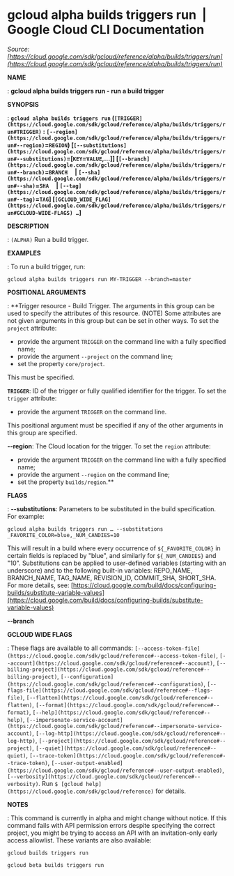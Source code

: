 # gcloud alpha builds triggers run  |  Google Cloud CLI Documentation

*Source: [https://cloud.google.com/sdk/gcloud/reference/alpha/builds/triggers/run](https://cloud.google.com/sdk/gcloud/reference/alpha/builds/triggers/run)*

**NAME**

: **gcloud alpha builds triggers run - run a build trigger**

**SYNOPSIS**

: **`gcloud alpha builds triggers run` (`[TRIGGER](https://cloud.google.com/sdk/gcloud/reference/alpha/builds/triggers/run#TRIGGER)` : `[--region](https://cloud.google.com/sdk/gcloud/reference/alpha/builds/triggers/run#--region)`=`REGION`) [`[--substitutions](https://cloud.google.com/sdk/gcloud/reference/alpha/builds/triggers/run#--substitutions)`=[`KEY`=`VALUE`,…]] [`[--branch](https://cloud.google.com/sdk/gcloud/reference/alpha/builds/triggers/run#--branch)`=`BRANCH`     | `[--sha](https://cloud.google.com/sdk/gcloud/reference/alpha/builds/triggers/run#--sha)`=`SHA`     | `[--tag](https://cloud.google.com/sdk/gcloud/reference/alpha/builds/triggers/run#--tag)`=`TAG`] [`[GCLOUD_WIDE_FLAG](https://cloud.google.com/sdk/gcloud/reference/alpha/builds/triggers/run#GCLOUD-WIDE-FLAGS) …`]**

**DESCRIPTION**

: `(ALPHA)` Run a build trigger.

**EXAMPLES**

: To run a build trigger, run:

```
gcloud alpha builds triggers run MY-TRIGGER --branch=master
```

**POSITIONAL ARGUMENTS**

: **Trigger resource - Build Trigger. The arguments in this group can be used to
specify the attributes of this resource. (NOTE) Some attributes are not given
arguments in this group but can be set in other ways.
To set the `project` attribute:

- provide the argument `TRIGGER` on the command line with a fully
specified name;
- provide the argument `--project` on the command line;
- set the property `core/project`.

This must be specified.

**`TRIGGER`**:
ID of the trigger or fully qualified identifier for the trigger.
To set the `trigger` attribute:

- provide the argument `TRIGGER` on the command line.

This positional argument must be specified if any of the other arguments in this
group are specified.

**--region**:
The Cloud location for the trigger.
To set the `region` attribute:

- provide the argument `TRIGGER` on the command line with a fully
specified name;
- provide the argument `--region` on the command line;
- set the property `builds/region`.**

**FLAGS**

: **--substitutions**:
Parameters to be substituted in the build specification. For example:

```
gcloud alpha builds triggers run … --substitutions _FAVORITE_COLOR=blue,_NUM_CANDIES=10
```

This will result in a build where every occurrence of
`${_FAVORITE_COLOR}` in certain fields is replaced by "blue", and
similarly for `${_NUM_CANDIES}` and "10".
Substitutions can be applied to user-defined variables (starting with an
underscore) and to the following built-in variables: REPO_NAME, BRANCH_NAME,
TAG_NAME, REVISION_ID, COMMIT_SHA, SHORT_SHA.
For more details, see: [https://cloud.google.com/build/docs/configuring-builds/substitute-variable-values](https://cloud.google.com/build/docs/configuring-builds/substitute-variable-values)

**--branch**

**GCLOUD WIDE FLAGS**

: These flags are available to all commands: `[--access-token-file](https://cloud.google.com/sdk/gcloud/reference#--access-token-file)`,
`[--account](https://cloud.google.com/sdk/gcloud/reference#--account)`, `[--billing-project](https://cloud.google.com/sdk/gcloud/reference#--billing-project)`,
`[--configuration](https://cloud.google.com/sdk/gcloud/reference#--configuration)`,
`[--flags-file](https://cloud.google.com/sdk/gcloud/reference#--flags-file)`,
`[--flatten](https://cloud.google.com/sdk/gcloud/reference#--flatten)`, `[--format](https://cloud.google.com/sdk/gcloud/reference#--format)`, `[--help](https://cloud.google.com/sdk/gcloud/reference#--help)`, `[--impersonate-service-account](https://cloud.google.com/sdk/gcloud/reference#--impersonate-service-account)`,
`[--log-http](https://cloud.google.com/sdk/gcloud/reference#--log-http)`,
`[--project](https://cloud.google.com/sdk/gcloud/reference#--project)`, `[--quiet](https://cloud.google.com/sdk/gcloud/reference#--quiet)`, `[--trace-token](https://cloud.google.com/sdk/gcloud/reference#--trace-token)`, `[--user-output-enabled](https://cloud.google.com/sdk/gcloud/reference#--user-output-enabled)`,
`[--verbosity](https://cloud.google.com/sdk/gcloud/reference#--verbosity)`.
Run `$ [gcloud help](https://cloud.google.com/sdk/gcloud/reference)` for details.

**NOTES**

: This command is currently in alpha and might change without notice. If this
command fails with API permission errors despite specifying the correct project,
you might be trying to access an API with an invitation-only early access
allowlist. These variants are also available:

```
gcloud builds triggers run
```

```
gcloud beta builds triggers run
```